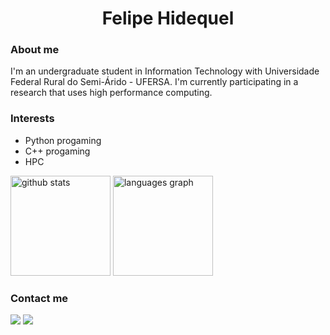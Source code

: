 <h1 align="center">Felipe Hidequel</h1>

<div>
  <h3>About me</h3>
  <p>I'm an undergraduate student in Information Technology with Universidade Federal Rural do Semi-Árido - UFERSA. I'm currently participating in a research that uses high performance computing.</p>
  <h3>Interests</h3>
  <ul>
    <li>Python progaming</li>
    <li>C++ progaming</li>
    <li>HPC</li>
  </ul>
  
<div align="left">
<img src="https://github-readme-stats.vercel.app/api?username=felipehidequel&show_icons=true&theme=radical&layout=compact" height="160" whidth="200" alt="github stats"/>
<img src="https://github-readme-stats.vercel.app/api/top-langs/?username=felipehidequel&show_icons=true&theme=radical&layout=compact" height="160" whidth="200" alt="languages graph"/>
</div>

<div>
  <h3>Contact me</h3>
  <a href = "mailto:felipehidequel@gmail.com"><img src="https://img.shields.io/badge/-Gmail-%23333?style=for-the-badge&logo=gmail&logoColor=white" target="_blank"></a>
  <a href="https://www.linkedin.com/in/felipe-hidequel-2a4b4124a/" target="_blank"><img src="https://img.shields.io/badge/-LinkedIn-%230077B5?style=for-the-badge&logo=linkedin&logoColor=white" target="_blank"></a>
</div>
